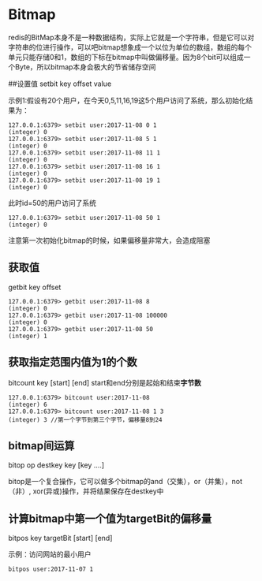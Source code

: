 # Bitmap
redis的BitMap本身不是一种数据结构，实际上它就是一个字符串，但是它可以对字符串的位进行操作，可以吧bitmap想象成一个以位为单位的数组，数组的每个单元只能存储0和1，数组的下标在bitmap中叫做偏移量。因为8个bit可以组成一个Byte，所以bitmap本身会极大的节省储存空间

##设置值
setbit key offset value

示例1:假设有20个用户，在今天0,5,11,16,19这5个用户访问了系统，那么初始化结果为：

    127.0.0.1:6379> setbit user:2017-11-08 0 1
    (integer) 0
    127.0.0.1:6379> setbit user:2017-11-08 5 1
    (integer) 0
    127.0.0.1:6379> setbit user:2017-11-08 11 1
    (integer) 0
    127.0.0.1:6379> setbit user:2017-11-08 16 1
    (integer) 0
    127.0.0.1:6379> setbit user:2017-11-08 19 1
    (integer) 0

此时id=50的用户访问了系统

    127.0.0.1:6379> setbit user:2017-11-08 50 1
    (integer) 0

注意第一次初始化bitmap的时候，如果偏移量非常大，会造成阻塞

## 获取值
getbit key offset

    127.0.0.1:6379> getbit user:2017-11-08 8
    (integer) 0
    127.0.0.1:6379> getbit user:2017-11-08 100000
    (integer) 0
    127.0.0.1:6379> getbit user:2017-11-08 50
    (integer) 1

## 获取指定范围内值为1的个数
bitcount key [start] [end] start和end分别是起始和结束**字节数**

    127.0.0.1:6379> bitcount user:2017-11-08
    (integer) 6
    127.0.0.1:6379> bitcount user:2017-11-08 1 3
    (integer) 3 //第一个字节到第三个字节，偏移量8到24
    
## bitmap间运算
bitop op destkey key [key ....]

bitop是一个复合操作，它可以做多个bitmap的and（交集），or（并集），not（非）, xor(异或)操作，并将结果保存在destkey中

## 计算bitmap中第一个值为targetBit的偏移量
bitpos key targetBit [start] [end]

示例：访问网站的最小用户

	bitpos user:2017-11-07 1



